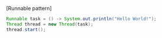 [Runnable pattern]
```java
Runnable task = () -> System.out.println("Hello World!");
Thread thread = new Thread(task);
thread.start();
```